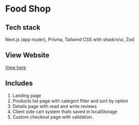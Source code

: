 # Food Shop

## Tech stack
Next.js (app router), Prisma, Tailwind CSS with shadcn/ui, Zod

## View Website
<a href="https://food-shop-roan.vercel.app/" target="_blank" >View here</a>

## Includes
1. Landing page
2. Products list page with categort filter and sort by option
3. Details page with read and write reviews
4. Client side cart system thats saved in localStorage
5. Custom checkout page with validation.
